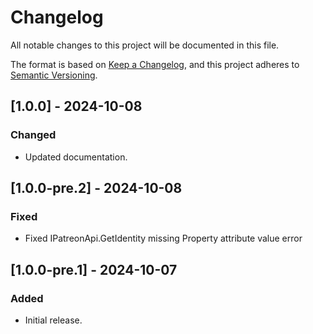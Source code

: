 # Changelog

All notable changes to this project will be documented in this file.

The format is based on [Keep a Changelog](https://keepachangelog.com/en/1.1.0/),
and this project adheres to [Semantic Versioning](https://semver.org/spec/v2.0.0.html).

## [1.0.0] - 2024-10-08
### Changed
- Updated documentation.

## [1.0.0-pre.2] - 2024-10-08
### Fixed
- Fixed IPatreonApi.GetIdentity missing Property attribute value error

## [1.0.0-pre.1] - 2024-10-07
### Added
- Initial release.
